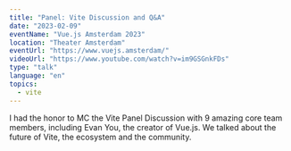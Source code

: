 ```yaml
---
title: "Panel: Vite Discussion and Q&A"
date: "2023-02-09"
eventName: "Vue.js Amsterdam 2023"
location: "Theater Amsterdam"
eventUrl: "https://www.vuejs.amsterdam/"
videoUrl: "https://www.youtube.com/watch?v=im9GSGnkFDs"
type: "talk"
language: "en"
topics:
  - vite
---
```


I had the honor to MC the Vite Panel Discussion with 9 amazing core team members, including Evan You, the creator of Vue.js. We talked about the future of Vite, the ecosystem and the community.
